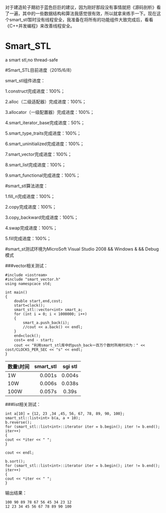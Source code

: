 对于建造轮子期初于蓝色巨巨的建议，因为刚好那段没有事情就把《源码剖析》看了一遍，其中的一些数据结构和算法我感觉很有效，所以就拿来练手一下。现在这个smart_stl暂时没有线程安全，我准备在将所有的功能组件大致完成后，看看《C++并发编程》来改善线程安全。

# Smart_STL
a smart stl,no thread-safe


#Smart_STL目前进度（2015/6/8）

smart_stl组件进度：

1.construct完成进度：100%；

2.alloc（二级适配器）完成进度：100%；

3.allocator（一级配置器）完成进度：100%；

4.smart_iterator_base完成进度：50%；

5.smart_type_traits完成进度：100%；

6.smart_uninitialized完成进度：100%；

7.smart_vector完成进度：100%；

8.smart_list完成进度：100%；

9.smart_functional完成进度：100%；





#smart_stl算法进度：

1.fill_n完成进度：100%；

2.copy完成进度：100%；

3.copy_backward完成进度：100%；

4.swap完成进度：100%；

5.fill完成进度：100%；



#smart_st测试环境为MicroSoft Visual Studio 2008 && Windows & && Debug模式


###vector相关测试：

```
#include <iostream>
#include "smart_vector.h"
using namespcace std;

int main()
{
	double start,end,cost;
	start=clock();
	smart_stl::vector<int> smart_a;
	for (int i = 0; i < 1000000; i++)
	{
		smart_a.push_back(i);
		//cout << a.back() << endl;
	}
	end=clock();
	cost= end - start;
	cout << "利用smart_stl库中的push_back一百万个数时所用时间为：" << cost/CLOCKS_PER_SEC << "s" << endl;
}
```

| 数量\时间       | smart_stl   |  sgi stl  |
| -------   | -----:  | :----:  |
| 1W     | 0.001s |   0.004s     |
| 10W    |   0.006s   |   0.038s   |
| 100W   |    0.057s    |  0.39s  |

###list相关测试：
```
int a[10] = {12, 23 ,34 ,45, 56, 67, 78, 89, 90, 100};
smart_stl::list<int> b(a, a + 10);
b.reverse();
for (smart_stl::list<int>::iterator iter = b.begin(); iter != b.end(); iter++)
{
cout << *iter << " ";
}

cout << endl;

b.sort();
for (smart_stl::list<int>::iterator iter = b.begin(); iter != b.end(); iter++)
{
cout << *iter << " ";
}
```

输出结果：

```
100 90 89 78 67 56 45 34 23 12
12 23 34 45 56 67 78 89 90 100
```
 

